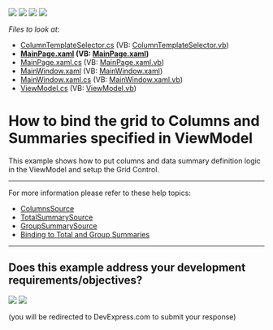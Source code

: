 <!-- default badges list -->
![](https://img.shields.io/endpoint?url=https://codecentral.devexpress.com/api/v1/VersionRange/128648485/14.2.3%2B)
[![](https://img.shields.io/badge/Open_in_DevExpress_Support_Center-FF7200?style=flat-square&logo=DevExpress&logoColor=white)](https://supportcenter.devexpress.com/ticket/details/T273154)
[![](https://img.shields.io/badge/📖_How_to_use_DevExpress_Examples-e9f6fc?style=flat-square)](https://docs.devexpress.com/GeneralInformation/403183)
[![](https://img.shields.io/badge/💬_Leave_Feedback-feecdd?style=flat-square)](#does-this-example-address-your-development-requirementsobjectives)
<!-- default badges end -->
<!-- default file list -->
*Files to look at*:

* [ColumnTemplateSelector.cs](./CS/ColumnTemplateSelector.cs) (VB: [ColumnTemplateSelector.vb](./VB/ColumnTemplateSelector.vb))
* **[MainPage.xaml](./CS/MainPage.xaml) (VB: [MainPage.xaml](./VB/MainPage.xaml))**
* [MainPage.xaml.cs](./CS/MainPage.xaml.cs) (VB: [MainPage.xaml.vb](./VB/MainPage.xaml.vb))
* [MainWindow.xaml](./CS/MainWindow.xaml) (VB: [MainWindow.xaml](./VB/MainWindow.xaml))
* [MainWindow.xaml.cs](./CS/MainWindow.xaml.cs) (VB: [MainWindow.xaml.vb](./VB/MainWindow.xaml.vb))
* [ViewModel.cs](./CS/ViewModel.cs) (VB: [ViewModel.vb](./VB/ViewModel.vb))
<!-- default file list end -->
# How to bind the grid to Columns and Summaries specified in ViewModel


This example shows how to put columns and data summary definition logic in the ViewModel and setup the Grid Control.

---

For more information please refer to these help topics: 

* [ColumnsSource](https://docs.devexpress.com/WPF/DevExpress.Xpf.Grid.DataControlBase.ColumnsSource)
* [TotalSummarySource](https://docs.devexpress.com/WPF/DevExpress.Xpf.Grid.DataControlBase.TotalSummarySource)
* [GroupSummarySource](https://docs.devexpress.com/WPF/DevExpress.Xpf.Grid.GridControl.GroupSummarySource)
* [Binding to Total and Group Summaries](https://docs.devexpress.com/WPF/10124/controls-and-libraries/data-grid/mvvm-enhancements/binding-to-total-and-group-summaries)

---
<!-- feedback -->
## Does this example address your development requirements/objectives?

[<img src="https://www.devexpress.com/support/examples/i/yes-button.svg"/>](https://www.devexpress.com/support/examples/survey.xml?utm_source=github&utm_campaign=wpf-data-grid-bind-columns-to-viewmodel-collection&~~~was_helpful=yes) [<img src="https://www.devexpress.com/support/examples/i/no-button.svg"/>](https://www.devexpress.com/support/examples/survey.xml?utm_source=github&utm_campaign=wpf-data-grid-bind-columns-to-viewmodel-collection&~~~was_helpful=no)

(you will be redirected to DevExpress.com to submit your response)
<!-- feedback end -->
